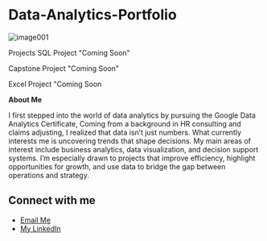 # Data-Analytics-Portfolio

![image001](https://github.com/user-attachments/assets/03155ef9-61e5-43cc-8e3c-0f0d7eb1b038)

Projects
SQL Project "Coming Soon"

Capstone Project "Coming Soon"

Excel Project "Coming Soon

**About Me**

I first stepped into the world of data analytics by pursuing the Google Data Analytics Certificate, Coming from a background in HR consulting and claims adjusting, I realized that data isn’t just numbers. What currently interests me is uncovering trends that shape decisions. My main areas of interest include business analytics, data visualization, and decision support systems. I’m especially drawn to projects that improve efficiency, highlight opportunities for growth, and use data to bridge the gap between operations and strategy.

## Connect with me

- [Email Me](mailto:wilsonangellika@gmail.com)
- [My LinkedIn](https://www.linkedin.com/in/angellikawilson/)
